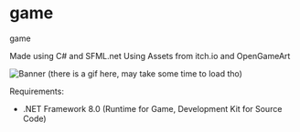 # game
game

Made using C# and SFML.net
Using Assets from itch.io and OpenGameArt

![Banner](https://github.com/realTobby/game/blob/main/screenshots/17.gif)
(there is a gif here, may take some time to load tho)

Requirements:
- .NET Framework 8.0 (Runtime for Game, Development Kit for Source Code)
